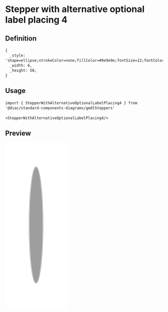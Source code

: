 # Stepper with alternative optional label placing 4

## Definition

```
{
  _style: 'shape=ellipse;strokeColor=none;fillColor=#9e9e9e;fontSize=12;fontColor=#ffffff;html=1;',
  _width: 6,
  _height: 50,
}
```

## Usage

```
import { StepperWithAlternativeOptionalLabelPlacing4 } from '@diac/standard-components-diagrams/gmdlSteppers'

<StepperWithAlternativeOptionalLabelPlacing4/>
```

## Preview

<img src="./stepper-with-alternative-optional-label-placing-4.png" width="200"/>
